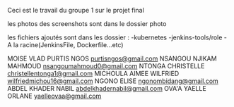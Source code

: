 ﻿Ceci est le travail du groupe 1 sur le projet final

les photos des screenshots sont dans le dossier photo

les fichiers ajoutés sont dans les dossier :
-kubernetes
-jenkins-tools/role
-A la racine(JenkinsFile, Dockerfile...etc)


MOISE VLAD PURTIS NGOS	purtisngos@gmail.com
NSANGOU NJIKAM MAHMOUD	nsangoumahmoud0@gmail.com
NTONGA CHRISTELLE	christellentonga1@gmail.com
MICHOULA AIMEE WILFRIED	wilfriedmichou16@gmail.com
NGONO ELISE 	ngonombidang@gmail.com
ABDEL KHADER NABIL	abdelkhadernabil@gmail.com
OVA'A YAELLE ORLANE	yaelleovaa@gmail.com

